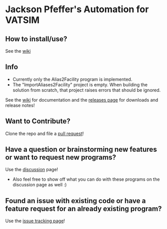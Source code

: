 # Jackson Pfeffer's Automation for VATSIM
## How to install/use?
See the [wiki](https://github.com/CrazyKidJack/VATSIM/wiki)

## Info
* Currently only the Alias2Facility program is implemented.
* The "ImportAliases2Facility" project is empty. When building the solution from scratch, that project raises errors that should be ignored.

See the [wiki](https://github.com/CrazyKidJack/VATSIM/wiki) for documentation and the [releases page](https://github.com/CrazyKidJack/VATSIM/releases) for downloads and release notes!

## Want to Contribute?
Clone the repo and file a [pull request](https://github.com/CrazyKidJack/VATSIM/pulls)!

## Have a question or brainstorming new features or want to request new programs?
Use the [discussion](https://github.com/CrazyKidJack/VATSIM/discussions) page!
* Also feel free to show off what you can do with these programs on the discussion page as well :)

## Found an issue with existing code or have a feature request for an already existing program?
Use the [issue tracking page](https://github.com/CrazyKidJack/VATSIM/issues)!

